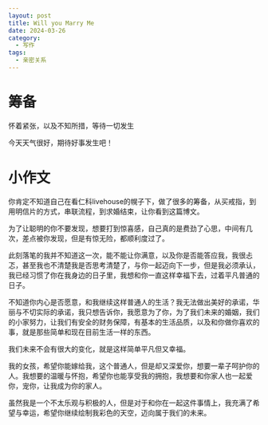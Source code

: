 ```yaml
---
layout: post
title: Will you Marry Me
date: 2024-03-26
category:
  - 写作
tags:
  - 亲密关系
---
```


# 筹备

怀着紧张，以及不知所措，等待一切发生

今天天气很好，期待好事发生吧！

# 小作文

你肯定不知道自己在看仁科livehouse的幌子下，做了很多的筹备，从买戒指，到用明信片的方式，串联流程，到求婚结束，让你看到这篇博文。

为了让聪明的你不要发现，想要打到惊喜感，自己真的是费劲了心思，中间有几次，差点被你发现，但是有惊无险，都顺利度过了。

此刻落笔的我并不知道这一次，能不能让你满意，以及你是否能答应我，我很忐忑，甚至我也不清楚我是否思考清楚了，与你一起迈向下一步，但是我必须承认，我已经习惯了你在我身边的日子里，我想和你一直这样幸福下去，过着平凡普通的日子。

不知道你内心是否愿意，和我继续这样普通人的生活？我无法做出美好的承诺，华丽与不切实际的承诺，我只想告诉你，我愿意为了你，为了我们未来的婚姻，我们的小家努力，让我们有安全的财务保障，有基本的生活品质，以及和你做你喜欢的事，就是那些简单和现在目前生活一样的东西。

我们未来不会有很大的变化，就是这样简单平凡但又幸福。

我的女孩，希望你能嫁给我，这个普通人，但是却又深爱你，想要一辈子呵护你的人。我想要的温暖与怀抱，希望你也能享受我的拥抱，我想要和你家人也一起爱你，宠你，让我成为你的家人。

虽然我是一个不太乐观与积极的人，但是对于和你在一起这件事情上，我充满了希望与幸运，希望你继续绘制我彩色的天空，迈向属于我们的未来。

